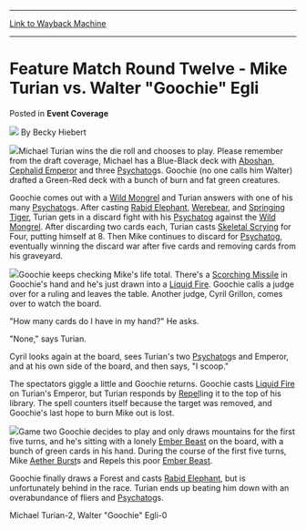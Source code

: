 
---
[Link to Wayback Machine](https://web.archive.org/web/20220517032423/https://magic.wizards.com/en/articles/archive/event-coverage/feature-match-round-twelve-mike-turian-vs-walter-goochie-egli-2000)

[_metadata_:author]:- "Becky Hiebert"
[_metadata_:description]:- "Michael Turian wins the die roll and chooses to play. Please remember from the draft coverage, Michael has a Blue-Black deck with Aboshan, Cephalid Emperor and three Psychatogs. Goochie (no one calls him Walter) drafted a Green-Red deck with a bunch of burn and fat green creatures. Goochie comes out with a Wild Mongrel and Turian answers with one of his many Psychatogs. After"
[_metadata_:generator]:- "Drupal 7 (http://drupal.org)"
[_metadata_:node]:- "742366"
[_metadata_:source]:- "div-main-content"
[_metadata_:title]:- "Feature Match Round Twelve - Mike Turian vs. Walter `Goochie` Egli"
[_metadata_:wayback_capture_timestamp]:- "2022-05-17 03:24:23"
[_metadata_:wayback_raw_url]:- "https://web.archive.org/web/20220517032423id_/https://magic.wizards.com/en/articles/archive/event-coverage/feature-match-round-twelve-mike-turian-vs-walter-goochie-egli-2000"
[_metadata_:wayback_url]:- "https://magic.wizards.com/en/articles/archive/event-coverage/feature-match-round-twelve-mike-turian-vs-walter-goochie-egli-2000"
---


Feature Match Round Twelve - Mike Turian vs. Walter "Goochie" Egli
==================================================================



 Posted in **Event Coverage**







![](https://media.magic.wizards.com/styles/auth_small/public/generic-avatar-150_490.png)
By Becky Hiebert











![](https://media.magic.wizards.com/image_legacy_migration/sideboard/images/GPMON01/696.jpg)Michael Turian wins the die roll and chooses to play. Please remember from the draft coverage, Michael has a Blue-Black deck with [Aboshan, Cephalid Emperor](https://gatherer.wizards.com/Pages/Card/Details.aspx?name=Aboshan%2C+Cephalid+Emperor) and three [Psychatog](https://gatherer.wizards.com/Pages/Card/Details.aspx?name=Psychatog)s. Goochie (no one calls him Walter) drafted a Green-Red deck with a bunch of burn and fat green creatures.


Goochie comes out with a [Wild Mongrel](https://gatherer.wizards.com/Pages/Card/Details.aspx?name=Wild+Mongrel) and Turian answers with one of his many [Psychatog](https://gatherer.wizards.com/Pages/Card/Details.aspx?name=Psychatog)s. After casting [Rabid Elephant](https://gatherer.wizards.com/Pages/Card/Details.aspx?name=Rabid+Elephant), [Werebear](https://gatherer.wizards.com/Pages/Card/Details.aspx?name=Werebear), and [Springing Tiger](https://gatherer.wizards.com/Pages/Card/Details.aspx?name=Springing+Tiger), Turian gets in a discard fight with his [Psychatog](https://gatherer.wizards.com/Pages/Card/Details.aspx?name=Psychatog) against the [Wild Mongrel](https://gatherer.wizards.com/Pages/Card/Details.aspx?name=Wild+Mongrel). After discarding two cards each, Turian casts [Skeletal Scrying](https://gatherer.wizards.com/Pages/Card/Details.aspx?name=Skeletal+Scrying) for Four, putting himself at 8. Then Mike continues to discard for [Psychatog](https://gatherer.wizards.com/Pages/Card/Details.aspx?name=Psychatog), eventually winning the discard war after five cards and removing cards from his graveyard.


![](https://media.magic.wizards.com/image_legacy_migration/sideboard/images/GPMON01/697.jpg)Goochie keeps checking Mike's life total. There's a [Scorching Missile](https://gatherer.wizards.com/Pages/Card/Details.aspx?name=Scorching+Missile) in Goochie's hand and he's just drawn into a [Liquid Fire](https://gatherer.wizards.com/Pages/Card/Details.aspx?name=Liquid+Fire). Goochie calls a judge over for a ruling and leaves the table. Another judge, Cyril Grillon, comes over to watch the board. 


"How many cards do I have in my hand?" He asks.  

"None," says Turian.   

Cyril looks again at the board, sees Turian's two [Psychatog](https://gatherer.wizards.com/Pages/Card/Details.aspx?name=Psychatog)s and Emperor, and at his own side of the board, and then says, "I scoop."


The spectators giggle a little and Goochie returns. Goochie casts [Liquid Fire](https://gatherer.wizards.com/Pages/Card/Details.aspx?name=Liquid+Fire) on Turian's Emperor, but Turian responds by [Repel](https://gatherer.wizards.com/Pages/Card/Details.aspx?name=Repel)ling it to the top of his library. The spell counters itself because the target was removed, and Goochie's last hope to burn Mike out is lost.


![](https://media.magic.wizards.com/image_legacy_migration/sideboard/images/GPMON01/695.jpg)Game two Goochie decides to play and only draws mountains for the first five turns, and he's sitting with a lonely [Ember Beast](https://gatherer.wizards.com/Pages/Card/Details.aspx?name=Ember+Beast) on the board, with a bunch of green cards in his hand. During the course of the first five turns, Mike [Aether Burst](https://gatherer.wizards.com/Pages/Card/Details.aspx?name=Aether+Burst)s and Repels this poor [Ember Beast](https://gatherer.wizards.com/Pages/Card/Details.aspx?name=Ember+Beast). 


Goochie finally draws a Forest and casts [Rabid Elephant](https://gatherer.wizards.com/Pages/Card/Details.aspx?name=Rabid+Elephant), but is unfortunately behind in the race. Turian ends up beating him down with an overabundance of fliers and [Psychatog](https://gatherer.wizards.com/Pages/Card/Details.aspx?name=Psychatog)s.


Michael Turian-2, Walter "Goochie" Egli-0








